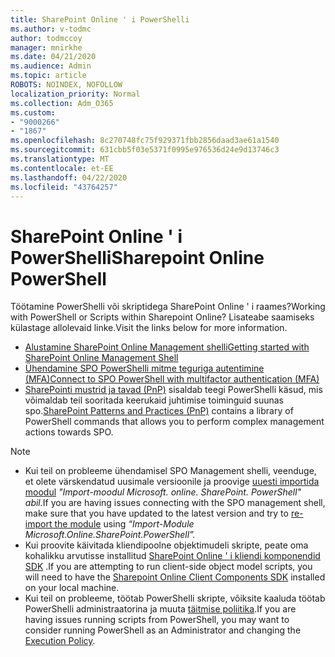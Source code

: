 ```yaml
---
title: SharePoint Online ' i PowerShelli
ms.author: v-todmc
author: todmccoy
manager: mnirkhe
ms.date: 04/21/2020
ms.audience: Admin
ms.topic: article
ROBOTS: NOINDEX, NOFOLLOW
localization_priority: Normal
ms.collection: Adm_O365
ms.custom:
- "9000266"
- "1867"
ms.openlocfilehash: 8c270748fc75f929371fbb2856daad3ae61a1540
ms.sourcegitcommit: 631cbb5f03e5371f0995e976536d24e9d13746c3
ms.translationtype: MT
ms.contentlocale: et-EE
ms.lasthandoff: 04/22/2020
ms.locfileid: "43764257"
---
```

# <a name="sharepoint-online-powershell"></a><span data-ttu-id="f2598-102">SharePoint Online ' i PowerShelli</span><span class="sxs-lookup"><span data-stu-id="f2598-102">Sharepoint Online PowerShell</span></span>

<span data-ttu-id="f2598-103">Töötamine PowerShelli või skriptidega SharePoint Online ' i raames?</span><span class="sxs-lookup"><span data-stu-id="f2598-103">Working with PowerShell or Scripts within Sharepoint Online?</span></span> <span data-ttu-id="f2598-104">Lisateabe saamiseks külastage allolevaid linke.</span><span class="sxs-lookup"><span data-stu-id="f2598-104">Visit the links below for more information.</span></span>
- [<span data-ttu-id="f2598-105">Alustamine SharePoint Online Management shelli</span><span class="sxs-lookup"><span data-stu-id="f2598-105">Getting started with SharePoint Online Management Shell</span></span>](https://docs.microsoft.com/powershell/sharepoint/sharepoint-online/connect-sharepoint-online?view=sharepoint-ps)
- [<span data-ttu-id="f2598-106">Ühendamine SPO PowerShelli mitme teguriga autentimine (MFA)</span><span class="sxs-lookup"><span data-stu-id="f2598-106">Connect to SPO PowerShell with multifactor authentication (MFA)</span></span>](https://docs.microsoft.com/powershell/sharepoint/sharepoint-online/connect-sharepoint-online?view=sharepoint-ps#to-connect-with-multifactor-authentication-mfa)
- <span data-ttu-id="f2598-107">[SharePointi mustrid ja tavad (PnP)](https://docs.microsoft.com/powershell/sharepoint/sharepoint-pnp/sharepoint-pnp-cmdlets?view=sharepoint-ps) sisaldab teegi PowerShelli käsud, mis võimaldab teil sooritada keerukaid juhtimise toiminguid suunas spo.</span><span class="sxs-lookup"><span data-stu-id="f2598-107">[SharePoint Patterns and Practices (PnP)](https://docs.microsoft.com/powershell/sharepoint/sharepoint-pnp/sharepoint-pnp-cmdlets?view=sharepoint-ps) contains a library of PowerShell commands that allows you to perform complex management actions towards SPO.</span></span>

> [!NOTE]
> - <span data-ttu-id="f2598-108">Kui teil on probleeme ühendamisel SPO Management shelli, veenduge, et olete värskendatud uusimale versioonile ja proovige [uuesti importida moodul](https://docs.microsoft.com/powershell/developer/module/importing-a-powershell-module) *"Import-moodul Microsoft. online. SharePoint. PowerShell" abil.*</span><span class="sxs-lookup"><span data-stu-id="f2598-108">If you are having issues connecting with the SPO management shell, make sure that you have updated to the latest version and try to [re-import the module](https://docs.microsoft.com/powershell/developer/module/importing-a-powershell-module) using *“Import-Module Microsoft.Online.SharePoint.PowerShell”.*</span></span>
> - <span data-ttu-id="f2598-109">Kui proovite käivitada kliendipoolne objektimudeli skripte, peate oma kohalikku arvutisse installitud [SharePoint Online ' i kliendi komponendid SDK](https://www.microsoft.com/download/details.aspx?id=42038) .</span><span class="sxs-lookup"><span data-stu-id="f2598-109">If you are attempting to run client-side object model scripts, you will need to have the [Sharepoint Online Client Components SDK](https://www.microsoft.com/download/details.aspx?id=42038) installed on your local machine.</span></span>
> - <span data-ttu-id="f2598-110">Kui teil on probleeme, töötab PowerShelli skripte, võiksite kaaluda töötab PowerShelli administraatorina ja muuta [täitmise poliitika](https://docs.microsoft.com/powershell/module/microsoft.powershell.core/about/about_execution_policies?view=powershell-6).</span><span class="sxs-lookup"><span data-stu-id="f2598-110">If you are having issues running scripts from PowerShell, you may want to consider running PowerShell as an Administrator and changing the [Execution Policy](https://docs.microsoft.com/powershell/module/microsoft.powershell.core/about/about_execution_policies?view=powershell-6).</span></span>